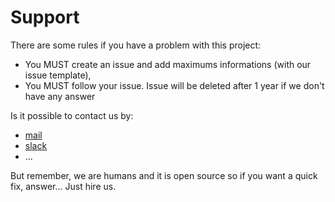 # Support

There are some rules if you have a problem with this project:

- You MUST create an issue and add maximums informations (with our issue template),
- You MUST follow your issue. Issue will be deleted after 1 year if we don't have any answer

Is it possible to contact us by:

- [mail](mailto:contact@project.com)
- [slack](http://project.slack.com)
- ...

But remember, we are humans and it is open source so if you want a quick fix, answer... Just hire us.
